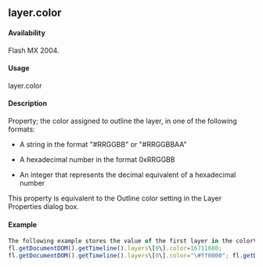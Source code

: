 ## layer.color

#### Availability

Flash MX 2004.

#### Usage

layer.color

#### Description

Property; the color assigned to outline the layer, in one of the following formats:

-   A string in the format "\#RRGGBB" or "\#RRGGBBAA"

-   A hexadecimal number in the format 0xRRGGBB

-   An integer that represents the decimal equivalent of a hexadecimal number

This property is equivalent to the Outline color setting in the Layer Properties dialog box.

#### Example

```javascript
The following example stores the value of the first layer in the colorValue variable: var colorValue = fl.getDocumentDOM().getTimeline().layers\[0\].color; The following example shows three ways to set the color of the first layer to red:
fl.getDocumentDOM().getTimeline().layers\[0\].color=16711680;
fl.getDocumentDOM().getTimeline().layers\[0\].color="\#ff0000"; fl.getDocumentDOM().getTimeline().layers\[0\].color=0xFF0000;

```
